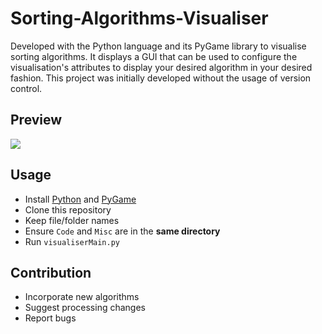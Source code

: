 # Sorting-Algorithms-Visualiser ##
Developed with the Python language and its PyGame library to visualise sorting algorithms. It displays a GUI that can be used to configure the visualisation's attributes to display your desired algorithm in your desired fashion. This project was initially developed without the usage of version control.

## Preview ##
![](Misc/visPreview.png)

## Usage ##
* Install [Python](https://www.python.org/downloads/) and [PyGame](https://www.pygame.org/news)
* Clone this repository
* Keep file/folder names
* Ensure `Code` and `Misc` are in the **same directory**
* Run `visualiserMain.py`

## Contribution ##
* Incorporate new algorithms 
* Suggest processing changes
* Report bugs

